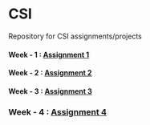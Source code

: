 # CSI
Repository for CSI assignments/projects

#### Week - 1 : [Assignment 1](https://github.com/I-Ishika-012/CSI/blob/main/Week1/Assignment%201.pdf)

#### Week - 2 : [Assignment 2](https://github.com/I-Ishika-012/CSI/blob/main/Week2/Assignment%202.pdf)

#### Week - 3 : [Assignment 3](https://github.com/I-Ishika-012/CSI/blob/main/Week3/Assignment%203.pdf)

### Week - 4 : [Assignment 4](https://github.com/I-Ishika-012/CSI/blob/main/Week4/Assignment%204.pdf)
